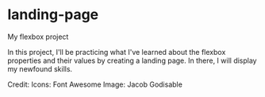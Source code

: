 # landing-page
My flexbox project

In this project, I'll be practicing what I've learned about the flexbox properties and their values by creating a landing page. In there, I will display my newfound skills. 

Credit:
Icons: Font Awesome
Image: Jacob Godisable
